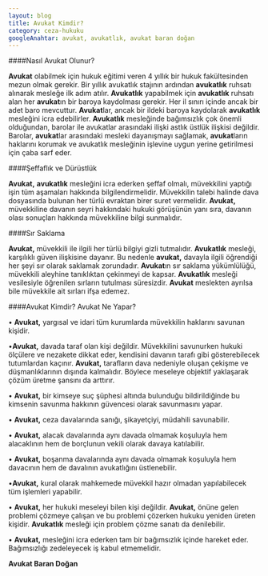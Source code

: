 ```yaml
---
layout: blog
title: Avukat Kimdir?
category: ceza-hukuku
googleAnahtar: avukat, avukatlık, avukat baran doğan
---
```

####Nasıl Avukat Olunur?

**Avukat** olabilmek için hukuk eğitimi veren 4 yıllık bir hukuk fakültesinden mezun olmak gerekir. Bir yıllık avukatlık stajının ardından **avukatlık** ruhsatı alınarak mesleğe ilk adım atılır. **Avukatlık** yapabilmek için **avukatlık** ruhsatı alan her **avukat**ın bir baroya kaydolması gerekir. Her il sınırı içinde ancak bir adet baro mevcuttur. **Avukat**lar, ancak bir ildeki baroya kaydolarak **avukatlık** mesleğini icra edebilirler. **Avukatlık** mesleğinde bağımsızlık çok önemli olduğundan, barolar ile avukatlar arasındaki ilişki astlık üstlük ilişkisi değildir. Barolar, **avukat**lar arasındaki mesleki dayanışmayı sağlamak, **avukat**ların haklarını korumak ve avukatlık mesleğinin işlevine uygun yerine getirilmesi için çaba sarf eder.

####Şeffaflık ve Dürüstlük

**Avukat,** **avukatlık** mesleğini icra ederken şeffaf olmalı, müvekkilini yaptığı işin tüm aşamaları hakkında bilgilendirmelidir. Müvekkilin talebi halinde dava dosyasında bulunan her türlü evraktan birer suret vermelidir. **Avukat,** müvekkiline davanın seyri hakkındaki hukuki görüşünün yanı sıra, davanın olası sonuçları hakkında müvekkiline bilgi sunmalıdır.

####Sır Saklama

**Avukat,** müvekkili ile ilgili her türlü bilgiyi gizli tutmalıdır. **Avukatlık** mesleği, karşılıklı güven ilişkisine dayanır. Bu nedenle **avukat,** davayla ilgili öğrendiği her şeyi sır olarak saklamak zorundadır. **Avukat**ın sır saklama yükümlülüğü, müvekkili aleyhine tanıklıktan çekinmeyi de kapsar. **Avukatlık** mesleği vesilesiyle öğrenilen sırların tutulması süresizdir. **Avukat** meslekten ayrılsa bile müvekkile ait sırları ifşa edemez.
 
 ####Avukat Kimdir? Avukat Ne Yapar?
 
•	**Avukat,** yargısal ve idari tüm kurumlarda müvekkilin haklarını savunan kişidir.

•**Avukat,** davada taraf olan kişi değildir. Müvekkilini savunurken hukuki ölçülere ve nezakete dikkat eder, kendisini davanın tarafı gibi gösterebilecek tutumlardan kaçınır.  **Avukat,** tarafların dava nedeniyle oluşan çekişme ve düşmanlıklarının dışında kalmalıdır. Böylece meseleye objektif yaklaşarak çözüm üretme şansını da arttırır.

•	**Avukat,** bir kimseye suç şüphesi altında bulunduğu bildirildiğinde bu kimsenin savunma hakkının güvencesi olarak savunmasını yapar.

•	**Avukat,** ceza davalarında sanığı, şikayetçiyi, müdahili savunabilir.

•	**Avukat,** alacak davalarında aynı davada olmamak koşuluyla hem alacaklının hem de borçlunun vekili olarak davaya katılabilir.

•	**Avukat,** boşanma davalarında aynı davada olmamak koşuluyla hem davacının hem de davalının avukatlığını üstlenebilir.

•**Avukat,** kural olarak mahkemede müvekkil hazır olmadan yapılabilecek tüm işlemleri yapabilir.

•	**Avukat,** her hukuki meseleyi bilen kişi değildir. **Avukat,** önüne gelen problemi çözmeye çalışan ve bu problemi çözerken hukuku yeniden üreten kişidir. **Avukatlık** mesleği için problem çözme sanatı da denilebilir.

•	**Avukat,** mesleğini icra ederken tam bir bağımsızlık içinde hareket eder. Bağımsızlığı zedeleyecek iş kabul etmemelidir.

**Avukat Baran Doğan** 

